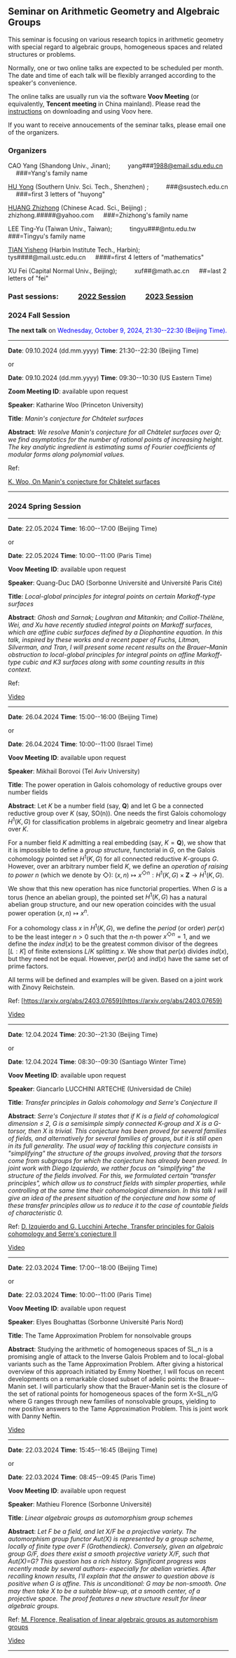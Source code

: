 ## Seminar on Arithmetic Geometry and Algebraic Groups

This seminar is focusing on various research topics in arithmetic geometry with special regard to algebraic groups, homogeneous spaces and related structures 
or problems.

Normally, one or two online talks are expected to be scheduled per month. The date and time of each talk will be flexibly arranged according to the speaker's 
convenience. 

The online talks are usually run via the software **Voov Meeting** (or equivalently, **Tencent meeting** in China mainland). 
Please read the [instructions](https://seminaragag.github.io/VoovInstructions.pdf) on downloading and using Voov here.

If you want to receive annoucements of the seminar talks, please email one of the organizers.


### Organizers

CAO Yang (Shandong Univ., Jinan);   &emsp; &emsp;  yang###1988@email.sdu.edu.cn   &emsp; ###=Yang's family name 

[HU Yong](https://math.sustech.edu.cn/c/huyong?lang=en) (Southern Univ. Sci. Tech., Shenzhen) ;  &emsp; &emsp;  ###@sustech.edu.cn   &emsp; ###=first 3 letters of "huyong"

[HUANG Zhizhong](http://www.math.ac.cn/people/assoprof/202302/t20230228_734301.html) (Chinese Acad. Sci., Beijing) ;  &emsp; &emsp;  zhizhong.#####@yahoo.com &emsp; ###=Zhizhong's family name

LEE Ting-Yu (Taiwan Univ., Taiwan); &emsp; &emsp;  tingyu###@ntu.edu.tw   &emsp; ###=Tingyu's family name 

[TIAN Yisheng](https://sites.google.com/site/yishengtianmaths/home) (Harbin Institute Tech., Harbin);   &emsp; &emsp;  tys####@mail.ustc.edu.cn   &emsp; ####=first 4 letters of "mathematics"

XU Fei (Capital Normal Univ., Beijing);   &emsp; &emsp;  xuf##@math.ac.cn    &emsp; ##=last 2 letters of "fei"


### Past sessions:  &emsp; &emsp; [2022 Session](https://seminaragag.github.io/2022session) &emsp; &emsp; [2023 Session](https://seminaragag.github.io/2023session)



### 2024 Fall Session 

**The next talk** on  <font color=blue>  Wednesday, October 9, 2024, 21:30--22:30 (Beijing Time).</font>


-----------------------------------------------------------------

**Date**: 09.10.2024 (dd.mm.yyyy)  **Time**:  21:30--22:30 (Beijing Time)

or

**Date**: 09.10.2024 (dd.mm.yyyy)  **Time**:  09:30--10:30 (US Eastern Time)

**Zoom Meeting ID**: available upon request

**Speaker**: Katharine Woo (Princeton University)

**Title**:  *Manin's conjecture for Châtelet surfaces*

**Abstract**:  *We resolve Manin's conjecture for all Châtelet surfaces over Q; we find asymptotics for the number of rational points of increasing height.
The key analytic ingredient is estimating sums of Fourier coefficients of modular forms along polynomial values.*

Ref:  

[K. Woo, On Manin's conjecture for Châtelet surfaces](https://arxiv.org/abs/2409.17381)



-----------------------------------------------------------------



### 2024 Spring Session 

-----------------------------------------------------------------

**Date**: 22.05.2024   **Time**:  16:00--17:00 (Beijing Time)

or

**Date**: 22.05.2024   **Time**:  10:00--11:00 (Paris Time)

**Voov Meeting ID**: available upon request

**Speaker**: Quang-Duc DAO (Sorbonne Université and Université Paris Cité)

**Title**:  *Local-global principles for integral points on certain Markoff-type surfaces*

**Abstract**:  *Ghosh and Sarnak; Loughran and Mitankin; and Colliot-Thélène, Wei, and Xu have recently studied integral points on Markoff surfaces, which 
are affine cubic surfaces defined by a Diophantine equation. In this talk, inspired by these works and a recent paper of Fuchs, Litman, Silverman, and Tran, I
will present some recent results on the Brauer–Manin obstruction to local-global principles for integral points on affine Markoff-type cubic and K3 surfaces 
along with some counting results in this context.*

Ref:  

[Video](https://www.bilibili.com/video/BV1vT421U7kb)

-----------------------------------------------------------------

**Date**: 26.04.2024   **Time**:  15:00--16:00 (Beijing Time)

or

**Date**: 26.04.2024   **Time**:  10:00--11:00 (Israel Time)

**Voov Meeting ID**: available upon request

**Speaker**: Mikhail Borovoi (Tel Aviv University)

**Title**:  The power operation in Galois cohomology of reductive groups over number fields

**Abstract**:  Let $K$ be a number field (say, $\mathbf{Q}$) and let G be a connected reductive group over $K$ (say, SO(n)). One needs the first Galois cohomology $H^1(K,G)$ for classification problems in algebraic geometry and linear algebra over $K$.

For a number field $K$ admitting a real embedding (say, $K=\mathbf{Q}$), we show that it is impossible to define a *group structure*, functorial in $G$, on the Galois cohomology pointed set $H^1(K,G)$ for all connected reductive $K$-groups $G$.  However, over an arbitrary number field $K$, we define an *operation of raising to power n* (which we denote by $\Diamond$): $(x,n) \mapsto x^{\Diamond n}:  H^1(K,G) \times \mathbf{Z}\to H^1(K,G).$


We show that this new operation has nice functorial properties. When $G$ is a torus (hence an abelian group), the pointed set $H^1(K,G)$  has a natural  abelian group structure, and our new operation coincides with the usual power operation $(x,n)\mapsto x^n$.

For a cohomology class $x$ in $H^1(K,G)$, we  define the *period* (or order)  $per(x)$  to be the least integer $n>0$ such that the $n$-th power $x^{\Diamond n}=1$, and  we define the *index*  $ind(x)$  to be the greatest common divisor of the degrees $[L:K]$ of finite extensions $L/K$ splitting $x$. We show that  $per(x)$ divides $ind(x)$, but they need not be equal. However, $per(x)$ and  $ind(x)$ have the same set of prime factors.

All terms will be defined and examples will be given. Based on a joint work with Zinovy Reichstein.

Ref:  [https://arxiv.org/abs/2403.07659](https://arxiv.org/abs/2403.07659)

[Video](https://www.bilibili.com/video/BV1oZ421E7C2)

-----------------------------------------------------------------

**Date**: 12.04.2024   **Time**:  20:30--21:30 (Beijing Time)

or

**Date**: 12.04.2024   **Time**:  08:30--09:30 (Santiago Winter Time)

**Voov Meeting ID**: available upon request

**Speaker**: Giancarlo LUCCHINI ARTECHE (Universidad de Chile)

**Title**:  *Transfer principles in Galois cohomology and Serre's Conjecture II*

**Abstract**:  *Serre's Conjecture II states that if K is a field of cohomological dimension ≤ 2, G is a semisimple simply connected K-group and X is a G-torsor,
then X is trivial. This conjecture has been proved for several families of fields, and alternatively for several families of groups, but it is still open in its
full generality. The usual way of tackling this conjecture consists in "simplifying" the structure of the groups involved, proving that the torsors come from
subgroups for which the conjecture has already been proved. In joint work with Diego Izquierdo, we rather focus on "simplifying" the structure of the fields
involved. For this, we formulated certain "transfer principles", which allow us to construct fields with simpler properties, while controlling at the same time
their cohomological dimension. In this talk I will give an idea of the present situation of the conjecture and how some of these transfer principles allow us to
reduce it to the case of countable fields of characteristic 0.*

Ref:  [D. Izquierdo and G. Lucchini Arteche, Transfer principles for Galois cohomology and Serre's conjecture II](https://arxiv.org/abs/2308.00903)

[Video](https://www.bilibili.com/video/BV1cE421M76b)

-----------------------------------------------------------------

**Date**: 22.03.2024   **Time**:  17:00--18:00 (Beijing Time)

or

**Date**: 22.03.2024   **Time**:  10:00--11:00 (Paris Time)

**Voov Meeting ID**: available upon request

**Speaker**: Elyes Boughattas (Sorbonne Université Paris Nord)

**Title**:  The Tame Approximation Problem for nonsolvable groups

**Abstract**:  Studying the arithmetic of homogeneous spaces of SL_n is a promising angle of attack to the Inverse Galois Problem and to local-global variants such as the Tame Approximation Problem. 
After giving a historical overview of this approach initiated by Emmy Noether, I will focus on recent developments on a remarkable closed subset of adelic points: the Brauer--Manin set. 
I will particularly show that the Brauer-Manin set is the closure of the set of rational points for homogeneous spaces of the form X=SL_n/G where G ranges through new families of nonsolvable groups, yielding to new positive answers to the Tame Approximation Problem. 
This is joint work with Danny Neftin.

[Video](https://www.bilibili.com/video/BV1B1421Q7eQ)

---------------------------------------------------------------

**Date**: 22.03.2024   **Time**:  15:45--16:45 (Beijing Time)

or

**Date**: 22.03.2024   **Time**:  08:45--09:45 (Paris Time)

**Voov Meeting ID**: available upon request

**Speaker**: Mathieu Florence (Sorbonne Université)

**Title**:  *Linear algebraic groups as automorphism group schemes*

**Abstract**:  *Let F be a field, and let X/F be a projective variety. The automorphism group functor Aut(X) is represented by a group scheme, locally of finite
type over F (Grothendieck). Conversely, given an algebraic group G/F, does there exist a smooth projective variety X/F, such that Aut(X)=G? This question has a
rich history. Significant progress was recently made by several authors- especially for abelian varieties. After recalling known results, I'll explain that the 
answer to question above is positive when G is affine. This is unconditional: G may be non-smooth. One may then take X to be a suitable blow-up, at a smooth center, of a projective space. The proof features a new structure result for linear algebraic groups.*

Ref: [M. Florence, Realisation of linear algebraic groups as automorphism groups](https://webusers.imj-prg.fr/~mathieu.florence/LinIsAut.pdf)

[Video](https://www.bilibili.com/video/BV1MH4y1W7Cv)

-----------------------------------------------------------------


